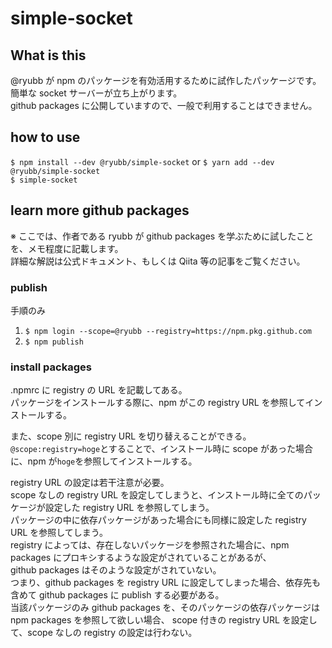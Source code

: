 # simple-socket

## What is this

@ryubb が npm のパッケージを有効活用するために試作したパッケージです。  
簡単な socket サーバーが立ち上がります。  
github packages に公開していますので、一般で利用することはできません。

## how to use

`$ npm install --dev @ryubb/simple-socket` or `$ yarn add --dev @ryubb/simple-socket`  
`$ simple-socket`

## learn more github packages

※ ここでは、作者である ryubb が github packages を学ぶために試したことを、メモ程度に記載します。  
詳細な解説は公式ドキュメント、もしくは Qiita 等の記事をご覧ください。

### publish

手順のみ

1. `$ npm login --scope=@ryubb --registry=https://npm.pkg.github.com`
2. `$ npm publish`

### install packages

.npmrc に registry の URL を記載してある。  
パッケージをインストールする際に、npm がこの registry URL を参照してインストールする。

また、scope 別に registry URL を切り替えることができる。  
`@scope:registry=hoge`とすることで、インストール時に scope があった場合に、npm が`hoge`を参照してインストールする。

registry URL の設定は若干注意が必要。  
scope なしの registry URL を設定してしまうと、インストール時に全てのパッケージが設定した registry URL を参照してしまう。  
パッケージの中に依存パッケージがあった場合にも同様に設定した registry URL を参照してしまう。  
registry によっては、存在しないパッケージを参照された場合に、npm packages にプロキシするような設定がされていることがあるが、  
github packages はそのような設定がされていない。  
つまり、github packages を registry URL に設定してしまった場合、依存先も含めて github packages に publish する必要がある。  
当該パッケージのみ github packages を、そのパッケージの依存パッケージは npm packages を参照して欲しい場合、
scope 付きの registry URL を設定して、scope なしの registry の設定は行わない。
